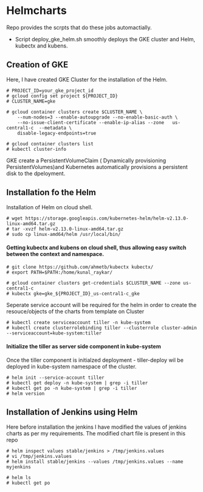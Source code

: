 # Helmcharts

Repo provides the scrpts that do these jobs automactially. 
* Script deploy_gke_helm.sh smoothly deploys the GKE cluster and Helm, kubectx and kubens. 

## Creation of GKE 
Here, I have created GKE Cluster for the installation of the Helm. 

```
# PROJECT_ID=your_gke_project_id
# gcloud config set project ${PROJECT_ID}
# CLUSTER_NAME=gke

# gcloud container clusters create $CLUSTER_NAME \
    --num-nodes=3 --enable-autoupgrade --no-enable-basic-auth \
    --no-issue-client-certificate --enable-ip-alias --zone   us-central1-c  --metadata \
    disable-legacy-endpoints=true
    
# gcloud container clusters list
# kubectl cluster-info   
```	
GKE create a PersistentVolumeClaim ( Dynamically provisioning PersistentVolumes)and Kubernetes automatically provisions a persistent disk to the dpeloyment.

## Installation fo the Helm 

Installation of Helm on cloud shell. 
```
# wget https://storage.googleapis.com/kubernetes-helm/helm-v2.13.0-linux-amd64.tar.gz
# tar -xvzf helm-v2.13.0-linux-amd64.tar.gz
# sudo cp linux-amd64/helm /usr/local/bin/
```
#### Getting kubectx and kubens on cloud shell, thus allowing easy switch between the context and namespace.
```
# git clone https://github.com/ahmetb/kubectx kubectx/
# export PATH=$PATH:/home/kunal_raykar/

# gcloud container clusters get-credentials $CLUSTER_NAME --zone us-central1-c 
# kubectx gke=gke_${PROJECT_ID}_us-central1-c_gke
```
Seperate service account will be required for the helm in order to create the resouce/objects of the charts from template on Cluster
```
# kubectl create serviceaccount tiller -n kube-system 
# kubectl create clusterrolebinding tiller --clusterrole cluster-admin --serviceaccount=kube-system:tiller 
```

#### Initialize the tiller as server side component in kube-system 
Once the tiller component is initialzed deployment - tiller-deploy wil be deployed in kube-system namespace of the cluster. 

```
# helm init --service-account tiller 
# kubectl get deploy -n kube-system | grep -i tiller 
# kubectl get po -n kube-system | grep -i tiller 
# helm version
```
## Installation of Jenkins using Helm 

Here before installation the jenkins I have modified the values of jenkins charts as per my requirements. The modified chart file is present in this repo
```
# helm inspect values stable/jenkins > /tmp/jenkins.values
# vi /tmp/jenkins.values
# helm install stable/jenkins --values /tmp/jenkins.values --name myjenkins 

# helm ls 
# kubectl get po 
```
